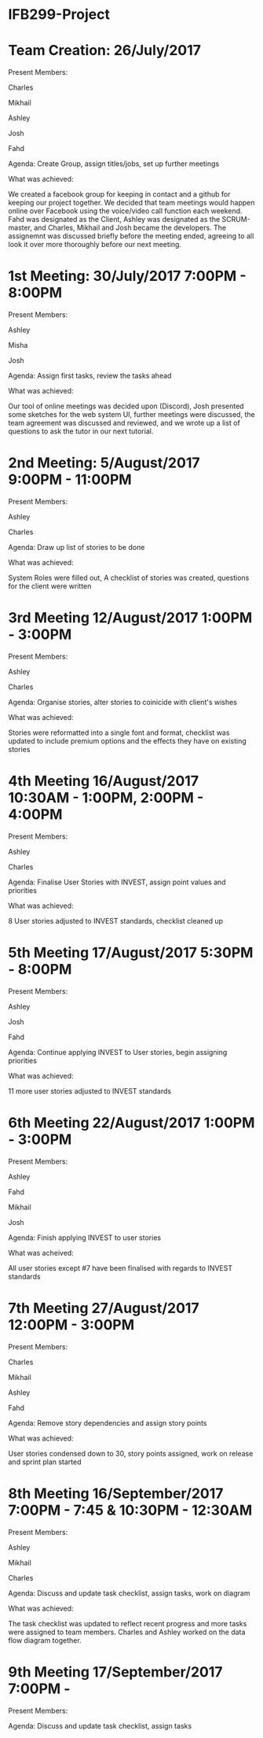 # IFB299-Project

# Team Creation: 26/July/2017


Present Members:

Charles

Mikhail

Ashley

Josh

Fahd

Agenda: Create Group, assign titles/jobs, set up further meetings

What was achieved:

We created a facebook group for keeping in contact and a github for keeping our project together. We decided that team meetings would happen online over Facebook using the voice/video call function each weekend. Fahd was designated as the Client, Ashley was designated as the SCRUM-master, and Charles, Mikhail and Josh became the developers. The assignemnt was discussed briefly before the meeting ended, agreeing to all look it over more thoroughly before our next meeting.


# 1st Meeting: 30/July/2017 7:00PM - 8:00PM

Present Members:

Ashley

Misha

Josh

Agenda: Assign first tasks, review the tasks ahead

What was achieved:

Our tool of online meetings was decided upon (Discord), Josh presented some sketches for the web system UI, further meetings were discussed, the team agreement was discussed and reviewed, and we wrote up a list of questions to ask the tutor in our next tutorial.

# 2nd Meeting: 5/August/2017 9:00PM - 11:00PM

Present Members:

Ashley

Charles

Agenda: Draw up list of stories to be done

What was achieved:

System Roles were filled out, A checklist of stories was created, questions for the client were written

# 3rd Meeting 12/August/2017 1:00PM - 3:00PM

Present Members:

Ashley

Charles

Agenda: Organise stories, alter stories to coinicide with client's wishes

What was achieved:

Stories were reformatted into a single font and format, checklist was updated to include premium options and the effects they have on existing stories

# 4th Meeting 16/August/2017 10:30AM - 1:00PM, 2:00PM - 4:00PM

Present Members:

Ashley

Charles

Agenda: Finalise User Stories with INVEST, assign point values and priorities

What was achieved:

8 User stories adjusted to INVEST standards, checklist cleaned up

# 5th Meeting 17/August/2017 5:30PM - 8:00PM

Present Members:

Ashley

Josh

Fahd

Agenda: Continue applying INVEST to User stories, begin assigning priorities

What was achieved:

11 more user stories adjusted to INVEST standards

# 6th Meeting 22/August/2017 1:00PM - 3:00PM

Present Members:

Ashley

Fahd

Mikhail

Josh

Agenda: Finish applying INVEST to user stories

What was acheived:

All user stories except #7 have been finalised with regards to INVEST standards

# 7th Meeting 27/August/2017 12:00PM - 3:00PM

Present Members:

Charles

Mikhail

Ashley

Fahd

Agenda: Remove story dependencies and assign story points

What was achieved:

User stories condensed down to 30, story points assigned, work on release and sprint plan started

# 8th Meeting 16/September/2017 7:00PM - 7:45 & 10:30PM - 12:30AM

Present Members:

Ashley

Mikhail

Charles

Agenda: Discuss and update task checklist, assign tasks, work on diagram

What was achieved:

The task checklist was updated to reflect recent progress and more tasks were assigned to team members. Charles and Ashley worked on the data flow diagram together.

# 9th Meeting 17/September/2017 7:00PM - 

Present Members:

Agenda: Discuss and update task checklist, assign tasks

